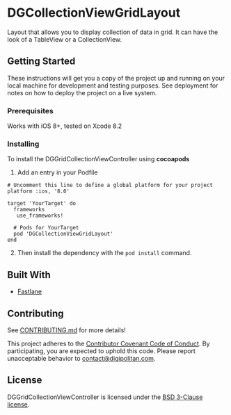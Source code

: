 # DGCollectionViewGridLayout

Layout that allows you to display collection of data in grid.
It can have the look of a TableView or a CollectionView.

## Getting Started
These instructions will get you a copy of the project up and running on your local machine for development and testing purposes. See deployment for notes on how to deploy the project on a live system.

### Prerequisites
Works with iOS 8+, tested on Xcode 8.2

### Installing

To install the DGGridCollectionViewController using **cocoapods**
1. Add an entry in your Podfile
```
# Uncomment this line to define a global platform for your project
platform :ios, '8.0'

target 'YourTarget' do
  frameworks
   use_frameworks!

  # Pods for YourTarget
  pod 'DGCollectionViewGridLayout'
end
```

2. Then install the dependency with the `pod install` command.

## Built With
* [Fastlane](https://fastlane.tools/)


## Contributing

See [CONTRIBUTING.md](CONTRIBUTING.md) for more details!

This project adheres to the [Contributor Covenant Code of Conduct](CODE_OF_CONDUCT.md).
By participating, you are expected to uphold this code. Please report
unacceptable behavior to [contact@digipolitan.com](mailto:contact@digipolitan.com).

## License

DGGridCollectionViewController is licensed under the [BSD 3-Clause license](LICENSE).
